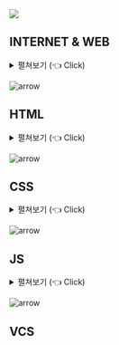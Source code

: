 <a href="#">
  <img src="https://user-images.githubusercontent.com/60869316/121902108-f8863980-cd61-11eb-81b0-e9864cb27200.png" />
</a>

## INTERNET & WEB

<details>
   <summary> 펼쳐보기 (👈 Click) </summary>
<br />

- [인터넷은 어떻게 동작하는가?](https://developer.mozilla.org/ko/docs/Learn/Common_questions/How_does_the_Internet_work)
- [웹의 동작 방식](https://developer.mozilla.org/ko/docs/Learn/Getting_started_with_the_web/How_the_Web_works)
- [도메인 네임의 이해](https://developer.mozilla.org/ko/docs/Learn/Common_questions/What_is_a_domain_name)
- [DNS의 동작 원리](https://velog.io/@doomchit_3/Internet-DNS-%EC%9E%91%EB%8F%99%EC%9B%90%EB%A6%AC-IMBETPY)
- [웹페이지, 웹사이트, 웹서버 그리고 검색엔진의 차이](https://developer.mozilla.org/ko/docs/Learn/Common_questions/Pages_sites_servers_and_search_engines)
  
</details>

![arrow](https://user-images.githubusercontent.com/60869316/121890668-90c9f180-cd55-11eb-9030-d8b057f586a3.gif)

## HTML

<details>
   <summary> 펼쳐보기 (👈 Click) </summary>
<br />
  
- [HTML 기초](https://developer.mozilla.org/ko/docs/Learn/HTML/Introduction_to_HTML/Getting_started)
  
</details>

![arrow](https://user-images.githubusercontent.com/60869316/121890668-90c9f180-cd55-11eb-9030-d8b057f586a3.gif)

## CSS

<details>
   <summary> 펼쳐보기 (👈 Click) </summary>
<br />
  
- [CSS 기초](https://developer.mozilla.org/ko/docs/Learn/Getting_started_with_the_web/CSS_basics)
- [CSS Grid를 게임과 함께](https://cssgridgarden.com/#ko)
  
</details>

![arrow](https://user-images.githubusercontent.com/60869316/121890668-90c9f180-cd55-11eb-9030-d8b057f586a3.gif)

## JS

<details>
   <summary> 펼쳐보기 (👈 Click) </summary>
<br />
  
- [JS 기초](https://developer.mozilla.org/ko/docs/Web/JavaScript)
- [JS 자료구조와 알고리즘](https://github.com/trekhleb/javascript-algorithms/blob/master/README.ko-KR.md)
  
</details>

![arrow](https://user-images.githubusercontent.com/60869316/121890668-90c9f180-cd55-11eb-9030-d8b057f586a3.gif)

## VCS
